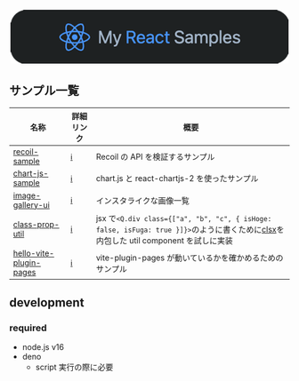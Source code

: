 <p align="center">
<img src=".github/assets/readme-image-1.png" width="500" >
</p>

## サンプル一覧

<!-- prettier-ignore -->
|名称|詳細リンク|概要|
|-|-|-|
|[recoil-sample](https://kagurazaka-0.github.io/my-react-samples/20220714-recoil-sample/)|[ℹ️](./src/samples/20220714-recoil-sample)|Recoil の API を検証するサンプル|
|[chart-js-sample](https://kagurazaka-0.github.io/my-react-samples/20221009-chart-js-sample/)|[ℹ️](./src/samples/20221009-chart-js-sample)|chart.js と react-chartjs-2 を使ったサンプル|
|[image-gallery-ui](https://kagurazaka-0.github.io/my-react-samples/20220818-image-gallery-ui/)|[ℹ️](./src/samples/20220818-image-gallery-ui)|インスタライクな画像一覧|
|[class-prop-util](https://kagurazaka-0.github.io/my-react-samples/20220713-class-prop-util/)|[ℹ️](./src/samples/20220713-class-prop-util)|jsx で`<Q.div class={["a", "b", "c", { isHoge: false, isFuga: true }]}>`のように書くために[clsx](https://github.com/lukeed/clsx)を内包した util component を試しに実装|
|[hello-vite-plugin-pages](https://kagurazaka-0.github.io/my-react-samples/202206-hello-vite-plugin-pages/)|[ℹ️](./src/samples/202206-hello-vite-plugin-pages)|vite-plugin-pages が動いているかを確かめるためのサンプル|

## development

### required

- node.js v16
- deno
  - script 実行の際に必要
